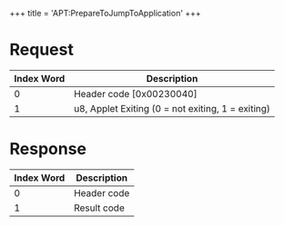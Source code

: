 +++
title = 'APT:PrepareToJumpToApplication'
+++

# Request

| Index Word | Description                                       |
|------------|---------------------------------------------------|
| 0          | Header code \[0x00230040\]                        |
| 1          | u8, Applet Exiting (0 = not exiting, 1 = exiting) |

# Response

| Index Word | Description |
|------------|-------------|
| 0          | Header code |
| 1          | Result code |